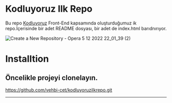 # Kodluyoruz Ilk Repo
Bu repo [Kodluyoruz](https://kodluyoruz.org/tr/kodluyoruz/) Front-End kapsamında oluşturduğumuz ik repo.İçerisinde bir adet README dosyası, bir adet de index.html barıdnırıyor.


![Create a New Repository - Opera 5 12 2022 22_01_39 (2)](https://user-images.githubusercontent.com/119114919/205722545-f9b84e85-7e91-4dba-ae1d-56a83fd61d5e.png)

# Installtion
Öncelikle projeyi clonelayın.
-----------------------------------------------------------------------------


https://github.com/vehbi-cet/kodluyoruzilkrepo.git

***
